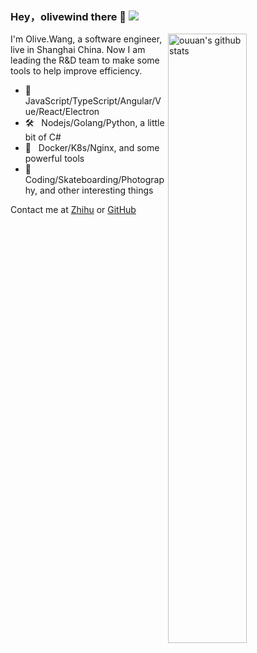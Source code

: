 ### Hey，olivewind there 👋 ![](https://visitor-badge.glitch.me/badge?page_id=olivewind.olivewind)

<img align="right" alt="ouuan's github stats" width="50%" src="https://github-readme-stats.vercel.app/api?username=olivewind&show_icons=true">



I'm Olive.Wang, a software engineer, live in Shanghai China. Now I am leading the R&D team to make some tools to help improve efficiency.

- 🎁  &nbsp; JavaScript/TypeScript/Angular/Vue/React/Electron
- 🛠  &nbsp; Nodejs/Golang/Python, a little bit of C#
- 🚕  &nbsp; Docker/K8s/Nginx, and some powerful tools
- 🎿  &nbsp; Coding/Skateboarding/Photography, and other interesting things

Contact me at [Zhihu](https://www.zhihu.com/people/san-huan-mei-you-shao) or [GitHub](https://github.com/olivewind)
